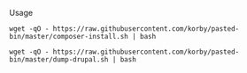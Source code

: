 Usage
 
```shell
wget -qO - https://raw.githubusercontent.com/korby/pasted-bin/master/composer-install.sh | bash
```
```shell
wget -qO - https://raw.githubusercontent.com/korby/pasted-bin/master/dump-drupal.sh | bash
```
